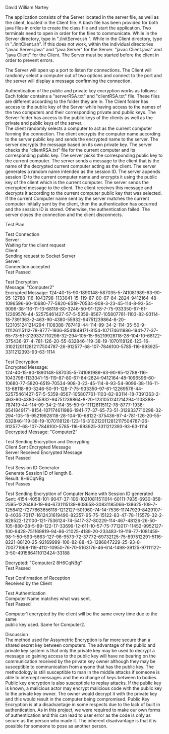 David William Nartey

The application consists of the Server located in the server file, as well as the client,
located in the Client file. A bash file has been provided for both java files in order 
to create the class file and start the application. Two terminals need to open in order
 for the files to communicate. While in the Server directory, type in "./initServer.sh ".
While in the Client directory, type in "./initClient.sh". If this does not work, within 
the individual directories "javac Server.java" and "java Server" for the Server.
"javac Client.java" and "java Client" for the Client. The Server must be started before 
the client in order to prevent errors.<br />

The Server will open up a port to listen for connections. The Client will randomly select
a computer out of two options and connect to the port and the server will display a 
message confirming the connection.<br />

Authentication of the public and private key encryption works as follows:
Each folder contains a "serverRSA.txt" and "clientRSA.txt" file. These files are different
according to the folder they are in. The Client folder has access to the public key of the
Server while having access to the names of the two computers and their corresponding private
and public keys. The Server folder has access to the public keys of the clients as well as 
the private and public keys of the server.<br />
The client randomly selects a computer to act as the current computer forming the connection.
The client encrypts the computer name according to the server public key and sends the encrypted 
name to the server. The server decrypts the message based on its own private key. The server 
checks the "clientRSA.txt" file for the current computer and its corresponding public key.
The server picks the corresponding public key to the current computer. The server sends a
message to the client that is the name of the decrypted current computer acting as the client.
The server generates a random name intended as the session ID. The server appends session ID to 
the current computer name and encrypts it using the public key of the client which is the current 
computer. The server sends the encrypted message to the client. The client receives this message 
and decrypts it according to the current computer public key that was selected. If the current 
Computer name sent by the server matches the current computer initially sent by the client, then 
the authentication has occurred and the session ID is stored. Otherwise, the authentication failed.
The server closes the connection and the client disconnects.<br />

Test Plan<br />

Test Connection<br />
Server :<br />
Waiting for the client request<br />
Client: <br />
Sending request to Socket Server<br />
Server: <br />
Connection accepted <br />
Test Passed <br />

Test Encryption <br />
Message: "Computer2"<br />
Encrypted Message: 124-40-15-90-1890148-587035-5-741081989-63-90-95-12788-116-1043798-1133041-15-119-87-80-67-84-2824-9412164-48-1096596-60-10680-77-5820-6519-70534-908-3-23-45-114-8-93-54-9096-38-116-11-13-68118-80-3246-50-91-128-7-75-933350-97-61-12269576-44-52575461427-57-5-5359-8567-105807761-1103-82-93114-18-7391363-2-463-90-4380-55932-94751239864-8-20-1231051241214294-1108388-787419-44-114-99-34-2-114-35-50-9-111126115112-78-8777-1936-8541849171-8154-107174611986-1941-77-37-65-73-51-3129337710298-32-294-105-15-95219928118-28-104-10-68122-375436-97-4-781-126-20-55-632846-119-38-19-1070118126-123-16-3102120112812117504787-26-912577-68-107-7846100-5785-116-693925-3311212393-93-63-1114<br />

Test Decryption<br />
Encrypted Message:<br />
124-40-15-90-1890148-587035-5-741081989-63-90-95-12788-116-1043798-1133041-15-119-87-80-67-84-2824-9412164-48-1096596-60-10680-77-5820-6519-70534-908-3-23-45-114-8-93-54-9096-38-116-11-13-68118-80-3246-50-91-128-7-75-933350-97-61-12269576-44-52575461427-57-5-5359-8567-105807761-1103-82-93114-18-7391363-2-463-90-4380-55932-94751239864-8-20-1231051241214294-1108388-787419-44-114-99-34-2-114-35-50-9-111126115112-78-8777-1936-8541849171-8154-107174611986-1941-77-37-65-73-51-3129337710298-32-294-105-15-95219928118-28-104-10-68122-375436-97-4-781-126-20-55-632846-119-38-19-1070118126-123-16-3102120112812117504787-26-912577-68-107-7846100-5785-116-693925-3311212393-93-63-1114<br />
Decrypted Message: "Computer2" <br />

Test Sending Encryption and Decrypting <br />
Client Sent Encrypted Message <br />
Server Received Encrypted Message <br />
Test Passed <br />

Test Session ID Generator <br />
Generate Session ID of length 8.<br />
Result: 8H6CqNBg<br />
Test Passes<br />

Test Sending Encryption of Computer Name with Session ID generated<br />
Sent: 4154-4058-101-9047-37-106-10210811511014-60111-7935-6930-858-2595-1226483-19-94-6731115139-808658-30831185066-138625-109-7-1258412-7277663656118-1212127-501960-74-14-7536-11747929-8429107-8-4036-70117-1612431619490-82357-95-75-15122-83-47-78-115579-32-2-828522-121100-121-7536124-74-5417-37-80229-114-467-48126-26-50-105-880-28-5-89-122-17-33699-12-611-10-57-75-7712017-11452-9952127-100-9428-751169819-94-86-21025-4189-20-233483-19-119-77-1081459-98-1-50-593-5663-127-96-9573-72-37772-69732125-75-897512291-5116-8221-88120-25-92169999-106-82-88-43-1286847229-25-93-8-700771668-119-4112-10950-76-70-5163176-46-614-1498-39125-97111122-3-50-491586411013424-33188<br />

Decrypted: "Computer2 8H6CqNBg"<br />
Test Passed<br />

Test Confirmation of Reception<br />
Received by the Client<br />

Test Authentication <br />
Computer Name matches what was sent.<br />
Test Passed<br />


Computer1 encrypted by the client will be the same every time due to the same <br />
public key used. Same for Computer2. <br />


Discussion<br />
The method used for Assymetric Encryption is far more secure than a shared secret key between 
computers. The advantage of the public and private key system is that only the private key 
may be used to decrypt a message so gaining access to the public key will have no bearing on 
the communication received by the private key owner although they may be susceptible to 
communication from anyone that has the public key. The methodology is still susceptible to 
man in the middle attacks if someone is able to intercept messages and the exchange of keys 
between to bodies. Public key encryption is also susceptible to replay attacks. If the public 
key is known, a malicious actor may encrypt malicious code with the public key to the private 
key owner. The owner would decrypt it with the private key and this would result in the computer
being compromised. Public Key Encryption is at a disadvantage in some respects due to the lack 
of built in authentication. As in this project, we were required to make our own forms of 
authentication and this can lead to user error as the code is only as secure as the person 
who made it. The inherent disadvantage is that it is possible for someone to pose as another person.
